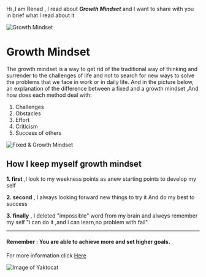 Hi ,I am Renad , I read about ***Growth Mindset*** and I want to share with you in brief what I read about it 

![Growth Mindset](https://cutt.us/FbNPX)
# Growth Mindset

The growth mindset is a way to get rid of the traditional way of thinking and surrender to the challenges of life and not to search for new ways to solve the problems that we face in work or in daily life.
And in the picture below, an explanation of the difference between a fixed and a growth mindset ,And how does each method deal with:

1. Challenges
2. Obstacles
3. Effort
4. Criticism
5. Success of others

![ Fixed & Growth Mindset](https://cutt.us/wIvDz)

## How I keep myself growth mindset 

**1. first** ,I look to my weekness points  as anew starting points to develop my self 

**2. second** , I always looking forward new things to try it And do my best to success 

**3. finally** , I deleted "impossible" word from my brain and alweys remember my self "i can do it ,and i can learn,no problem with fail".

--- 
#### Remember : You are able to achieve more and set higher goals.

For more information click [ Here](https://www.atlassian.com/blog/inside-atlassian/growth-mindset)


![Image of Yaktocat](https://octodex.github.com/images/yaktocat.png)
